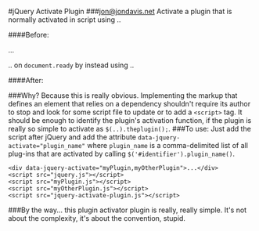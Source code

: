 #jQuery Activate Plugin
###jon@jondavis.net
Activate a plugin that is normally activated in script using ..

####Before:
    <div id="#ID_TO_SOMETHING">...</div>
    <script>
        $(function() {
            $('#ID_TO_SOMETHING').myPlugin();
        });
    </script>
    
.. on `document.ready` by instead using ..

####After:
    <div data-jquery-activate="myPlugin">
    
###Why?
Because this is really obvious. Implementing the markup that defines an element that relies on a dependency shouldn't require its author to stop and look for some script file to update or to add a `<script>` tag. It should be enough to identify the plugin's activation function, if the plugin is really so simple to activate as `$(..).theplugin();`.
###To use:
Just add the script after jQuery and add the attribute `data-jquery-activate="plugin_name"` where `plugin_name` is a comma-delimited list of all plug-ins that are activated by calling `$('#identifier').plugin_name()`.

    <div data-jquery-activate="myPlugin,myOtherPlugin">...</div>
    <script src="jquery.js"></script>
    <script src="myPlugin.js"></script>
    <script src="myOtherPlugin.js"></script>
    <script src="jquery-activate-plugin.js"></script>
###By the way...
this plugin activator plugin is really, really simple. It's not about the complexity, it's about the convention, stupid.